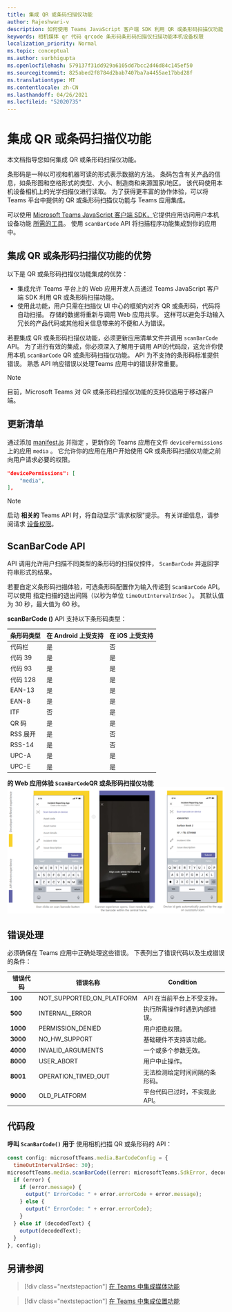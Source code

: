 ```yaml
---
title: 集成 QR 或条码扫描仪功能
author: Rajeshwari-v
description: 如何使用 Teams JavaScript 客户端 SDK 利用 QR 或条形码扫描仪功能
keywords: 相机媒体 qr 代码 qrcode 条形码条形码扫描仪扫描功能本机设备权限
localization_priority: Normal
ms.topic: conceptual
ms.author: surbhigupta
ms.openlocfilehash: 579137f31dd929a6105dd7bcc2d46d84c145ef50
ms.sourcegitcommit: 825abed2f8784d2bab7407ba7a4455ae17bbd28f
ms.translationtype: MT
ms.contentlocale: zh-CN
ms.lasthandoff: 04/26/2021
ms.locfileid: "52020735"
---
```

# <a name="integrate-qr-or-barcode-scanner-capability"></a>集成 QR 或条码扫描仪功能 

本文档指导您如何集成 QR 或条形码扫描仪功能。 

条形码是一种以可视和机器可读的形式表示数据的方法。 条码包含有关产品的信息，如条形图和空格形式的类型、大小、制造商和来源国家/地区。 该代码使用本机设备相机上的光学扫描仪进行读取。 为了获得更丰富的协作体验，可以将 Teams 平台中提供的 QR 或条形码扫描仪功能与 Teams 应用集成。   

可以使用 [Microsoft Teams JavaScript 客户端 SDK，](/javascript/api/overview/msteams-client?view=msteams-client-js-latest&preserve-view=true)它提供应用访问用户本机设备功能 [所需的工具](native-device-permissions.md)。 使用 `scanBarCode` API 将扫描程序功能集成到你的应用中。 

## <a name="advantage-of-integrating-qr-or-barcode-scanner-capability"></a>集成 QR 或条形码扫描仪功能的优势

以下是 QR 或条形码扫描仪功能集成的优势： 

* 集成允许 Teams 平台上的 Web 应用开发人员通过 Teams JavaScript 客户端 SDK 利用 QR 或条形码扫描功能。
* 使用此功能，用户只需在扫描仪 UI 中心的框架内对齐 QR 或条形码，代码将自动扫描。 存储的数据将重新与调用 Web 应用共享。 这样可以避免手动输入冗长的产品代码或其他相关信息带来的不便和人为错误。

若要集成 QR 或条形码扫描仪功能，必须更新应用清单文件并调用 `scanBarCode` API。 为了进行有效的集成，你必须深入了解用于调用 API[](#code-snippet)的代码段，这允许你使用本机 `scanBarCode` QR 或条形码扫描仪功能。 API 为不支持的条形码标准提供错误。
熟悉 API 响应错误以处理[](#error-handling)Teams 应用中的错误非常重要。

> [!NOTE] 
> 目前，Microsoft Teams 对 QR 或条形码扫描仪功能的支持仅适用于移动客户端。

## <a name="update-manifest"></a>更新清单

通过添加 [manifest.js](../../resources/schema/manifest-schema.md#devicepermissions) 并指定 ，更新你的 Teams 应用在文件 `devicePermissions` 上的应用 `media` 。 它允许你的应用在用户开始使用 QR 或条形码扫描仪功能之前向用户请求必要的权限。

``` json
"devicePermissions": [
    "media",
],
```

> [!NOTE]
> 启动 **相关的** Teams API 时，将自动显示"请求权限"提示。 有关详细信息，请参阅请求 [设备权限](native-device-permissions.md)。

## <a name="scanbarcode-api"></a>ScanBarCode API

API 调用允许用户扫描不同类型的条形码的扫描仪控件， `ScanBarCode` 并返回字符串形式的结果。

若要自定义条形码扫描体验，可选条形码配置作为输入传递到 `ScanBarCode` API。 可以使用 指定扫描的退出间隔（以秒为单位 `timeOutIntervalInSec` ）。 其默认值为 30 秒，最大值为 60 秒。

**scanBarCode ()** API 支持以下条形码类型：

| 条形码类型 | 在 Android 上受支持 | 在 iOS 上受支持 |
| ---------- | ---------- | ------------ |
| 代码栏 | 是 | 否 |
| 代码 39 | 是 | 是 | 
| 代码 93 | 是 | 是 |
| 代码 128 | 是 | 是 |
| EAN-13 | 是 | 是 |
| EAN-8 | 是 | 是 |
| ITF | 否 | 是 |
| QR 码 | 是 | 是 |
| RSS 展开 | 是 | 否 |
| RSS-14 | 是 | 否 |
| UPC-A | 是 | 是 |
| UPC-E | 是 | 是 |

**的 Web 应用体验 `ScanBarCode`QR 或条形码扫描仪功能** 
 ![ Web 应用体验的 API，适用于 qr 或条形码扫描仪功能](../../assets/images/tabs/qr-barcode-scanner-capability.png)

## <a name="error-handling"></a>错误处理

必须确保在 Teams 应用中正确处理这些错误。 下表列出了错误代码以及生成错误的条件： 

|错误代码 |  错误名称     | Condition|
| --------- | --------------- | -------- |
| **100** | NOT_SUPPORTED_ON_PLATFORM | API 在当前平台上不受支持。|
| **500** | INTERNAL_ERROR | 执行所需操作时遇到内部错误。|
| **1000** | PERMISSION_DENIED |用户拒绝权限。|
| **3000** | NO_HW_SUPPORT | 基础硬件不支持该功能。|
| **4000** | INVALID_ARGUMENTS | 一个或多个参数无效。|
| **8000** | USER_ABORT |用户中止操作。|
| **8001** | OPERATION_TIMED_OUT | 无法检测给定时间间隔的条形码。|
| **9000** | OLD_PLATFORM | 平台代码已过时，不实现此 API。|

## <a name="code-snippet"></a>代码段

**呼叫 `ScanBarCode()` 用于** 使用相机扫描 QR 或条形码的 API：

```javascript
const config: microsoftTeams.media.BarCodeConfig = {
  timeOutIntervalInSec: 30};
microsoftTeams.media.scanBarCode((error: microsoftTeams.SdkError, decodedText: string) => {
  if (error) {
    if (error.message) {
      output(" ErrorCode: " + error.errorCode + error.message);
    } else {
      output(" ErrorCode: " + error.errorCode);
    }
  } else if (decodedText) {
    output(decodedText);
  }
}, config);
```

## <a name="see-also"></a>另请参阅

> [!div class="nextstepaction"]
> [在 Teams 中集成媒体功能](mobile-camera-image-permissions.md)

> [!div class="nextstepaction"]
> [在 Teams 中集成位置功能](location-capability.md)
